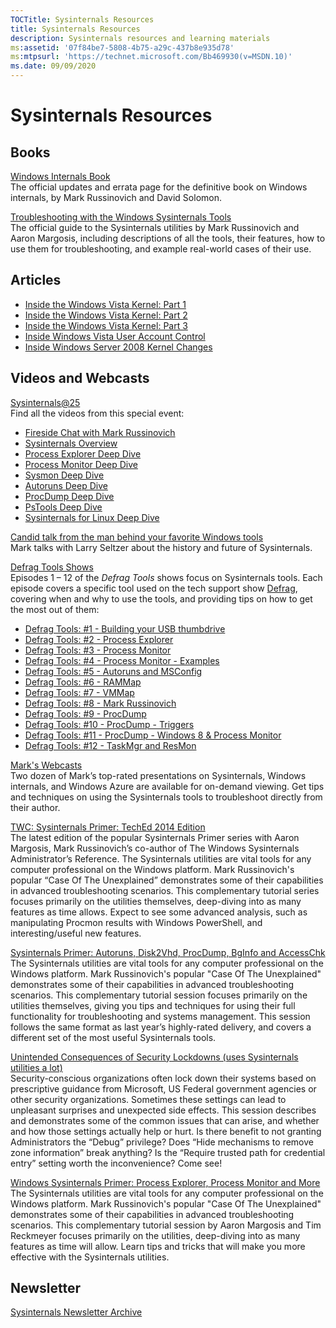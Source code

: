 ```yaml
---
TOCTitle: Sysinternals Resources
title: Sysinternals Resources
description: Sysinternals resources and learning materials
ms:assetid: '07f84be7-5808-4b75-a29c-437b8e935d78'
ms:mtpsurl: 'https://technet.microsoft.com/Bb469930(v=MSDN.10)'
ms.date: 09/09/2020
---
```


# Sysinternals Resources

## Books

[Windows Internals Book](windows-internals.md)  
The official updates and errata page for the definitive book on Windows internals, by Mark Russinovich and David Solomon.

[Troubleshooting with the Windows Sysinternals Tools](troubleshooting-book.md)  
The official guide to the Sysinternals utilities by Mark Russinovich and Aaron Margosis, including descriptions of all the tools, their features, how to use them for troubleshooting, and example real-world cases of their use.

## Articles

- [Inside the Windows Vista Kernel: Part 1](https://technet.microsoft.com/magazine/cc162494.aspx)
- [Inside the Windows Vista Kernel: Part 2](https://technet.microsoft.com/magazine/cc162480.aspx)
- [Inside the Windows Vista Kernel: Part 3](https://technet.microsoft.com/magazine/cc162458.aspx)
- [Inside Windows Vista User Account Control](https://technet.microsoft.com/magazine/cc138019.aspx)
- [Inside Windows Server 2008 Kernel Changes](https://technet.microsoft.com/magazine/cc194386.aspx)

## Videos and Webcasts

[Sysinternals@25](https://aka.ms/SysinternalsVideos)  
Find all the videos from this special event:

- [Fireside Chat with Mark Russinovich](https://www.youtube.com/watch?v=tR22u6H8E5w&list=PLLhSArDiaW6IgzMYEMaEf_BF2yQN40fIm&index=1)
- [Sysinternals Overview](https://www.youtube.com/watch?v=6RqFPrCcWfY&list=PLLhSArDiaW6IgzMYEMaEf_BF2yQN40fIm&index=2)
- [Process Explorer Deep Dive](https://www.youtube.com/watch?v=ZqZvzA4OGDA&list=PLLhSArDiaW6IgzMYEMaEf_BF2yQN40fIm&index=3)
- [Process Monitor Deep Dive](https://www.youtube.com/watch?v=9H0Dz3NbNYQ&list=PLLhSArDiaW6IgzMYEMaEf_BF2yQN40fIm&index=4)
- [Sysmon Deep Dive](https://www.youtube.com/watch?v=6W6pXp6EojY&list=PLLhSArDiaW6IgzMYEMaEf_BF2yQN40fIm&index=5)
- [Autoruns Deep Dive](https://www.youtube.com/watch?v=G_YlltkI2mA&list=PLLhSArDiaW6IgzMYEMaEf_BF2yQN40fIm&index=6)
- [ProcDump Deep Dive](https://www.youtube.com/watch?v=52c1QIW6niE&list=PLLhSArDiaW6IgzMYEMaEf_BF2yQN40fIm&index=7)
- [PsTools Deep Dive](https://www.youtube.com/watch?v=XWq3v9Z6pgo&list=PLLhSArDiaW6IgzMYEMaEf_BF2yQN40fIm&index=8)
- [Sysinternals for Linux Deep Dive](https://www.youtube.com/watch?v=_ZTaJ-sbLfk&list=PLLhSArDiaW6IgzMYEMaEf_BF2yQN40fIm&index=9)

[Candid talk from the man behind your favorite Windows tools](https://www.hpe.com/us/en/insights/articles/candid-talk-from-the-man-behind-your-favorite-windows-tools-2107.html)  
Mark talks with Larry Seltzer about the history and future of Sysinternals.

[Defrag Tools Shows](https://channel9.msdn.com/shows/defrag-tools)  
Episodes 1 – 12 of the *Defrag Tools* shows focus on Sysinternals tools. Each episode covers a specific tool used on the tech support show [Defrag](https://channel9.msdn.com/shows/the-defrag-show), covering when and why to use the tools, and providing tips on how to get the most out of them:

- [Defrag Tools: \#1 - Building your USB thumbdrive](/shows/defrag-tools/building-your-usb-thumbdrive)
- [Defrag Tools: \#2 - Process Explorer](/shows/defrag-tools/2-process-explorer)
- [Defrag Tools: \#3 - Process Monitor](/shows/defrag-tools/3-process-monitor)
- [Defrag Tools: \#4 - Process Monitor - Examples](/shows/defrag-tools/4-process-monitor)
- [Defrag Tools: \#5 - Autoruns and MSConfig](/shows/defrag-tools/5-autoruns)
- [Defrag Tools: \#6 - RAMMap](/shows/defrag-tools/6-rammap)
- [Defrag Tools: \#7 - VMMap](/shows/defrag-tools/7-vmmap)
- [Defrag Tools: \#8 - Mark Russinovich](/shows/defrag-tools/live-teched-2014-mark-russinovich)
- [Defrag Tools: \#9 - ProcDump](/shows/defrag-tools/9-procdump)
- [Defrag Tools: \#10 - ProcDump - Triggers](/shows/defrag-tools/10-procdump-triggers)
- [Defrag Tools: \#11 - ProcDump - Windows 8 & Process Monitor](/shows/defrag-tools/11-procdump-windows-8-process-monitor)
- [Defrag Tools: \#12 - TaskMgr and ResMon](/shows/defrag-tools/12-taskmgr-resmon)

[Mark's Webcasts](/sysinternals/resources/webcasts)  
Two dozen of Mark’s top-rated presentations on Sysinternals, Windows internals, and Windows Azure are available for on-demand viewing. Get tips and techniques on using the Sysinternals tools to troubleshoot directly from their author.

[TWC: Sysinternals Primer: TechEd 2014 Edition](https://view.officeapps.live.com/op/view.aspx?src=https%3A%2F%2Fvideo.ch9.ms%2Fsessions%2Fteched%2Fna%2F2014%2FDCIM-B340.pptx&wdOrigin=BROWSELINK)  
The latest edition of the popular Sysinternals Primer series with Aaron Margosis, Mark Russinovich’s co-author of The Windows Sysinternals Administrator’s Reference. The Sysinternals utilities are vital tools for any computer professional on the Windows platform. Mark Russinovich's popular “Case Of The Unexplained” demonstrates some of their capabilities in advanced troubleshooting scenarios. This complementary tutorial series focuses primarily on the utilities themselves, deep-diving into as many features as time allows. Expect to see some advanced analysis, such as manipulating Procmon results with Windows PowerShell, and interesting/useful new features.

[Sysinternals Primer: Autoruns, Disk2Vhd, ProcDump, BgInfo and AccessChk](https://www.youtube.com/watch?v=J78NUIDSIAM)  
The Sysinternals utilities are vital tools for any computer professional on the Windows platform. Mark Russinovich's popular "Case Of The Unexplained" demonstrates some of their capabilities in advanced troubleshooting scenarios. This complementary tutorial session focuses primarily on the utilities themselves, giving you tips and techniques for using their full functionality for troubleshooting and systems management. This session follows the same format as last year’s highly-rated delivery, and covers a different set of the most useful Sysinternals tools.

[Unintended Consequences of Security Lockdowns (uses Sysinternals utilities a lot)](https://www.youtube.com/watch?v=IL1-X05cZak)  
Security-conscious organizations often lock down their systems based on prescriptive guidance from Microsoft, US Federal government agencies or other security organizations. Sometimes these settings can lead to unpleasant surprises and unexpected side effects. This session describes and demonstrates some of the common issues that can arise, and whether and how those settings actually help or hurt. Is there benefit to not granting Administrators the “Debug” privilege? Does “Hide mechanisms to remove zone information” break anything? Is the “Require trusted path for credential entry” setting worth the inconvenience? Come see!

[Windows Sysinternals Primer: Process Explorer, Process Monitor and More](https://view.officeapps.live.com/op/view.aspx?src=https%3A%2F%2Fvideo.ch9.ms%2Fecn%2Fte%2FNorthAmerica%2F2010%2Fpptx%2FWCL314.pptx)  
The Sysinternals utilities are vital tools for any computer professional on the Windows platform. Mark Russinovich's popular "Case Of The Unexplained" demonstrates some of their capabilities in advanced troubleshooting scenarios. This complementary tutorial session by Aaron Margosis and Tim Reckmeyer focuses primarily on the utilities, deep-diving into as many features as time will allow. Learn tips and tricks that will make you more effective with the Sysinternals utilities.

## Newsletter

[Sysinternals Newsletter Archive](archive/index.md)
